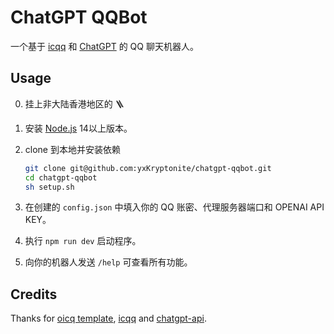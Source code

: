 # ChatGPT QQBot

一个基于 [icqq](https://github.com/icqqjs/icqq) 和 [ChatGPT](https://chat.openai.com/) 的 QQ 聊天机器人。

## Usage

0. 挂上非大陆香港地区的 🪜 
1. 安装 [Node.js](https://nodejs.org/) 14以上版本。
2. clone 到本地并安装依赖
   
    ```bash
    git clone git@github.com:yxKryptonite/chatgpt-qqbot.git
    cd chatgpt-qqbot
    sh setup.sh
    ```
    
3. 在创建的 `config.json` 中填入你的 QQ 账密、代理服务器端口和 OPENAI API KEY。
4. 执行 `npm run dev` 启动程序。
5. 向你的机器人发送 `/help` 可查看所有功能。

## Credits

<!-- > 如果你是初学者，建议通过下面的资料提升自己：  
[JavaScript语言基础](https://developer.mozilla.org/zh-CN/docs/Web/JavaScript) / [现代JavaScript教程](https://zh.javascript.info)  
[Node.js入门教程](http://nodejs.cn/learn)  
[5分钟上手TypeScript](https://www.tslang.cn/docs/handbook/typescript-in-5-minutes.html)  
[优秀npm三方库集合](https://github.com/sindresorhus/awesome-nodejs)  -->

Thanks for [oicq template](https://github.com/takayama-lily/oicq-template), [icqq](https://github.com/icqqjs/icqq) and [chatgpt-api](https://github.com/transitive-bullshit/chatgpt-api).
